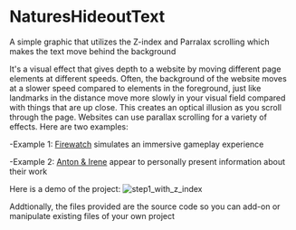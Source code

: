 # NaturesHideoutText
A simple graphic that utilizes the Z-index and Parralax scrolling which makes the text move behind the background 

It's a visual effect that gives depth to a website by moving different page elements at different speeds. Often, the background of the website moves at a slower speed compared to elements in the foreground, just like landmarks in the distance move more slowly in your visual field compared with things that are up close. This creates an optical illusion as you scroll through the page.
Websites can use parallax scrolling for a variety of effects. Here are two examples:

-Example 1: [Firewatch](https://www.firewatchgame.com/) simulates an immersive gameplay experience

-Example 2: [Anton & Irene](https://antonandirene.com/) appear to personally present information about their work


Here is a demo of the project:
![step1_with_z_index](https://github.com/Tnjdh014/NaturesHideoutText/assets/125633220/3c766449-c257-4e0a-b05d-7dfb19aaaf17)

Addtionally, the files provided are the source code so you can add-on or manipulate existing files of your own project


